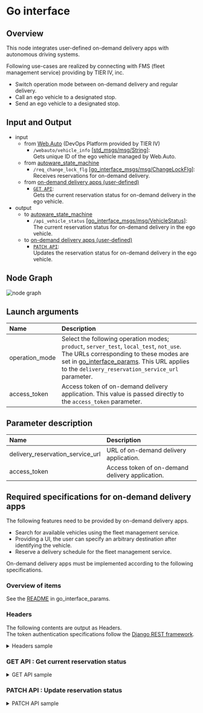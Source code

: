 # Go interface

## Overview
This node integrates user-defined on-demand delivery apps with autonomous driving systems.

Following use-cases are realized by connecting with FMS (fleet management service) providing by TIER IV, inc.

- Switch operation mode between on-demand delivery and regular delivery.
- Call an ego vehicle to a designated stop.
- Send an ego vehicle to a designated stop.

## Input and Output
- input
  - from [Web.Auto](https://tier4.jp/en/products/#webauto) (DevOps Platform provided by TIER IV)
    - `/webauto/vehicle_info` \[[std_msgs/msg/String](https://docs.ros2.org/foxy/api/std_msgs/msg/String.html)\]:<br>Gets unique ID of the ego vehicle managed by Web.Auto.
  - from [autoware_state_machine](https://github.com/eve-autonomy/autoware_state_machine/) 
    - `/req_change_lock_flg` \[[go_interface_msgs/msg/ChangeLockFlg](https://github.com/eve-autonomy/go_interface_msgs/blob/main/msg/ChangeLockFlg.msg)\]:<br>Receives reservations for on-demand delivery.
  - from [on-demand delivery apps (user-defined)](#required-specifications-for-on-demand-delivery-apps)
    - [`GET API`](#get-api--get-current-reservation-status):<br>Gets the current reservation status for on-demand delivery in the ego vehicle.
- output
  - to [autoware_state_machine](https://github.com/eve-autonomy/autoware_state_machine/)
    - `/api_vehicle_status` \[[go_interface_msgs/msg/VehicleStatus](https://github.com/eve-autonomy/go_interface_msgs/blob/main/msg/VehicleStatus.msg)\]:<br>The current reservation status for on-demand delivery in the ego vehicle.
  - to [on-demand delivery apps (user-defined)](#required-specifications-for-on-demand-delivery-apps)
    - [`PATCH API`](#patch-api--update-reservation-status):<br>Updates the reservation status for on-demand delivery in the ego vehicle.

## Node Graph
![node graph](http://www.plantuml.com/plantuml/proxy?cache=no&src=https://raw.githubusercontent.com/eve-autonomy/go_interface/main/docs/node_graph.pu)

## Launch arguments
|Name|Description|
|:---|:----------|
|operation_mode|Select the following operation modes; `product`, `server_test`, `local_test`, `not_use`. The URLs corresponding to these modes are set in [go_interface_params](https://github.com/eve-autonomy/go_interface_params.default). This URL applies to the `delivery_reservation_service_url` parameter.|
|access_token|Access token of on-demand delivery application. This value is passed directly to the `access_token` parameter.|

## Parameter description
|Name                             |Description                                    |
|:--------------------------------|:----------------------------------------------|
|delivery_reservation_service_url |URL of on-demand delivery application.         |
|access_token                     |Access token of on-demand delivery application.|

## Required specifications for on-demand delivery apps

The following features need to be provided by on-demand delivery apps.
- Search for available vehicles using the fleet management service.
- Providing a UI, the user can specify an arbitrary destination after identifying the vehicle.
- Reserve a delivery schedule for the fleet management service.

On-demand delivery apps must be implemented according to the following specifications.


### Overview of items 
See the [README](https://github.com/eve-autonomy/go_interface_params.default) in go_interface_params.

### Headers
The following contents are output as Headers.<br>
The token authentication specifications follow the [Django REST framework](https://www.django-rest-framework.org/api-guide/authentication/#tokenauthentication).

<details><summary>Headers sample</summary><div>

```
{
  "Accept": "application/json",
  "Content-Type": "application/json",
  "Authorization": "Token 0123456789abcdefgh"
}
```

</div></details>

### GET API : Get current reservation status

<details><summary>GET API sample</summary><div>

#### Request Sample for GET API
```
GET (server_url)/api/vehicle_status?vehicle_id=t728943hy098r3 HTTP/1.1
```
#### Response Sample for GET API
```
{
  "result":
  {
    "vehicle_id": t728943hy098r3,
    "lock_flg": 0,
    "voice_flg": 0,
    "active_scedule_exist": 1
  }
}
```

</div></details>

### PATCH API : Update reservation status

<details><summary>PATCH API sample</summary><div>

#### Request Sample for PATCH API
```
PATCH (server_url)/api/vehicle_status HTTP/1.1

{
  "vehicle_id": 3wpo8r932tc02,
  "lock_flg": 1
}
```
#### Response Sample for PATCH API
```
{
  "result":
  {
    "vehicle_id": 3wpo8r932tc02,
    "lock_flg": 1
  }
}
```

</div></details>
